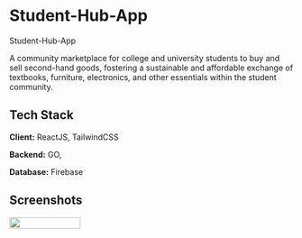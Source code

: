 # Student-Hub-App

Student-Hub-App

A community marketplace for college and university students to buy and sell second-hand goods, fostering a sustainable and affordable exchange of textbooks, furniture, electronics, and other essentials within the student community.

## Tech Stack

**Client:** ReactJS, TailwindCSS

**Backend:** GO,

**Database:** Firebase

## Screenshots

<div style="display:flex;" >
<img src="/screenshots/1a.png" width="50%" >
